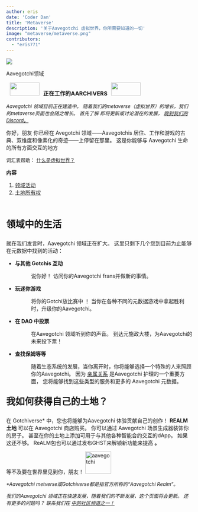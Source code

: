```yaml
---
author: eris
date: 'Coder Dan'
title: 'Metaverse'
description: '关于Aavegotchi 虚拟世界，你所需要知道的一切'
image: "metaverse/metaverse.png"
contributors:
  - "eris771"
---
```


<div class="headerImageContainer">
<img src="/metaverse/metaverse.png" class="headerImage">
<p class="headerImageText">Aavegotchi领域</p>
</div>

<p style="font-size:15px;"><img src="/metaverse/construction.png" width="80" height="35" hspace="10"><b>正在工作的AARCHIVERS</b><img src="/metaverse/construction2.png" width="80" height="35" hspace="10"></p>
<p style="font-style:italic; font-size:13px;">Aavegotchi 领域目前正在建造中。 随着我们的metaverse（虚拟世界）的增长，我们的metaverse页面也会随之增长。 首先了解
即将更新或讨论潜在的发展， <a href="https://discord.com/invite/3fkAkdS">跳到我们的Discord。</a></p>

你好，朋友 你已经在 Avegotchi 领域——Aavegotchis 居住、工作和游戏的古典、双维度和像素化的奇迹——上停留在那里。 这是你能够与 Aavegotchi 生命的所有方面交互的地方 

<p style="font-size:13px;">词汇表帮助： <a href="https://wiki.aavegotchi.com/glossary#metaverse">什么是虚拟世界？</a></p>

<a name="Realm"></a>

<div class="contentsBox">

**内容**

<ol>
<li><a href=#Realm>领域活动</a></li>
<li><a href=#Land>土地所有权</a></li>
</ol>

</div>

&nbsp;

<p style="font-size:25px;"><b>领域中的生活</b></p>

就在我们发言时，Aavegotchi 领域正在扩大。 这里只剩下几个您到目前为止能够在元数据中找到的活动：

<ul><p style="margin-left: 2.4em"><b><li>与其他 Gotchis 互动</li></b></p></ul>

<p style="margin-left: 4.8em">说你好！ 访问你的Aavegotchi frans并做新的事情。</p>

<ul><p style="margin-left: 2.4em"><b><li>玩迷你游戏</li></b></p></ul>

<p style="margin-left: 4.8em">将你的Gotchi放比赛中 ！ 当你在各种不同的元数据游戏中拿起胜利时，升级你的Aavegotchi。</p>

<ul><p style="margin-left: 2.4em"><b><li>在 DAO 中投票</li></b></p></ul>

<p style="margin-left: 4.8em">在Aavegotchi 领域听到你的声音。 到达元施政大楼，为Aavegotchi的未来投下票！</p>

<ul><p style="margin-left: 2.4em"><b><li>查找保姆等等</li></b></p></ul>

<p style="margin-left: 4.8em">随着生态系统的发展，当你离开时，你将能够选择一个特殊的人来照顾你的Aavegotchi。 因为 
<a href="https://docs.google.com/document/d/186zOapKeHNNJ9y8LIByQQ64rs0eJUlEF/edit#heading=h.2g1uoi1shr1d">亲属关系</a> 是Aavegotchi 护理的一个重要方面， 您将能够找到这些类型的服务和更多的 Aavegotchi 元数据。</p>
<a name="Land"></a>
<p style="font-size:25px;"><b>我如何获得自己的土地？</b></p>

在 Gotchiverse* 中，您也将能够为Aavegotchi 体验贡献自己的创作！ **REALM 土地** 可以在 Aavegotchi 商店购买。 你可以通过 Aavegotchi 场景生成器装饰你的房子。 甚至在你的土地上添加可用于与其他各种智能合约交互的dApp。 如果这还不够。 ReALM包也可以通过发布GHST来解锁新功能来提高 **。**

等不及要在世界里见到你，朋友！ <img src="/metaverse/aavegotchiwave.png" alt = "aavegotchi" width="70" height="60" />

<p style="font-size:13px; font-style:italic;">*Aavegotchi metverse或Gotchiverse都是指官方所称的“Aavegotchi Realm”。 </a></p>

<p style="font-size:13px; font-style:italic;">我们的Aavegotchi 领域正在快速发展，随着我们的不断发展，这个页面将会更新。 还有更多的问题吗？ 联系我们在 <a href="https://wiki.aavegotchi.com/socialmedia" target = "_blank">中的社区频道之一！</a></p>